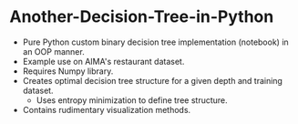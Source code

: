 # Another-Decision-Tree-in-Python
 - Pure Python custom binary decision tree implementation (notebook) in an OOP manner. 
 - Example use on AIMA's restaurant dataset.
 - Requires Numpy library.
 - Creates optimal decision tree structure for a given depth and training dataset.
   - Uses entropy minimization to define tree structure.
 - Contains rudimentary visualization methods.
